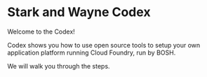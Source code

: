 # Stark and Wayne Codex

Welcome to the Codex!

Codex shows you how to use open source tools to setup your own application platform running Cloud Foundry, run by BOSH.

We will walk you through the steps.
